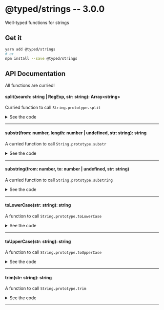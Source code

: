 # @typed/strings -- 3.0.0

Well-typed functions for strings

## Get it
```sh
yarn add @typed/strings
# or
npm install --save @typed/strings
```

## API Documentation

All functions are curried!

#### split(search: string | RegExp, str: string): Array\<string\>

<p>

Curried function to call `String.prototype.split`

</p>


<details>
<summary>See the code</summary>

```typescript

export const split: Split = curry2(__split)

export type Split = {
  (separator: string | RegExp, str: string): Array<string>
  (separator: string | RegExp): (str: string) => Array<string>
}

function __split(separator: string | RegExp, str: string): Array<string> {
  return str.split(separator)
}

```

</details>
<hr />


#### substr(from: number, length: number | undefined, str: string): string

<p>

A curried function to call `String.prototype.substr`

</p>


<details>
<summary>See the code</summary>

```typescript

export const substr: Substr = curry3(__substr)

export type Substr = {
  (from: number, length: number | undefined, str: string): string
  (from: number, length: number | undefined): (str: string) => string
  (from: number): {
    (length: number | undefined, str: string): string
    (length: number | undefined): (str: string) => string
  }
}

function __substr(from: number, length: number | undefined, str: string): string {
  return str.substr(from, length)
}

```

</details>
<hr />


#### substring(from: number, to: number | undefined, str: string)

<p>

A curried function to call `String.prototype.substring`

</p>


<details>
<summary>See the code</summary>

```typescript

export const substring: Substring = curry3(__substring)

export type Substring = {
  (from: number, to: number | undefined, str: string): string
  (from: number, to: number | undefined): (str: string) => string
  (from: number): {
    (to: number | undefined, str: string): string
    (to: number | undefined): (str: string) => string
  }
}

function __substring(from: number, to: number | undefined, str: string): string {
  return str.substring(from, to)
}

```

</details>
<hr />


#### toLowerCase(str: string): string

<p>

A function to call `String.prototype.toLowerCase`

</p>


<details>
<summary>See the code</summary>

```typescript

export const toLowerCase = (str: string) => str.toLowerCase()

```

</details>
<hr />


#### toUpperCase(str: string): string

<p>

A function to call `String.prototype.toUpperCase`

</p>


<details>
<summary>See the code</summary>

```typescript

export const toUpperCase = (str: string) => str.toUpperCase()

```

</details>
<hr />


#### trim(str: string): string

<p>

A function to call `String.prototype.trim`

</p>


<details>
<summary>See the code</summary>

```typescript

export const trim = (str: string): string => str.trim()

```

</details>
<hr />
